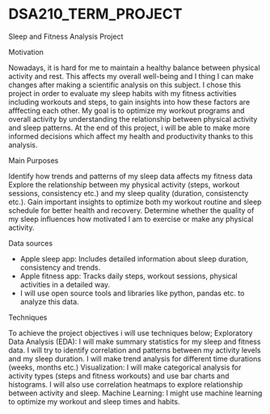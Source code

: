 # DSA210_TERM_PROJECT

Sleep and Fitness Analysis Project

Motivation

Nowadays, it is hard for me to maintain a healthy balance between physical activity and rest. This affects my overall well-being and I thing I can make changes after making a scientific analysis on this subject.
I chose this project in order to evaluate my sleep habits with my fitness activities including workouts and steps, 
to gain insights into how these factors are afffecting each other. My goal is to optimize my workout programs and overall activity by understanding the relationship between physical activity and sleep patterns. At the end of this project, i will be able to make
more informed decisions which affect my health and productivity thanks to this analysis.

Main Purposes

Identify how trends and patterns of my sleep data affects my fitness data
Explore the relationship between my physical activity (steps, workout sessions, consistency etc.) and my sleep quality (duration, consistencty etc.).
Gain important insights to optimize both my workout routine and sleep schedule for better health and recovery.
Determine whether the quality of my sleep influences how motivated I am to exercise or make any physical activity.

Data sources

- Apple sleep app: Includes detailed information about sleep duration, consistency and trends.
- Apple fitness app: Tracks daily steps, workout sessions, physical activities in a detailed way.
- I will use open source tools and libraries like python, pandas etc. to analyze this data.

Techniques

To achieve the project objectives i will use techniques below;
Exploratory Data Analysis (EDA): I will make summary statistics for my sleep and fitness data. I will try to identify correlation and patterns between my activity levels and my sleep duration. I will make trend analysis for different time durations (weeks, months etc.)
Visualization: I will make categorical analysis for activity types (steps and fitness workouts) and use bar charts and histograms. I will also use correlation heatmaps to explore relationship between activity and sleep.
Machine Learning: I might use machine learning to optimize my workout and sleep times and habits. 



